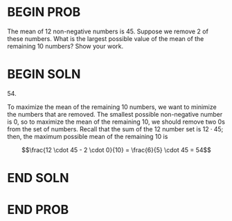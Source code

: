 # BEGIN PROB

The mean of 12 non-negative numbers is 45. Suppose we remove 2 of these numbers. What is the largest possible value of the mean of the remaining 10 numbers? Show your work.

# BEGIN SOLN

$54$.

To maximize the mean of the remaining 10 numbers, we want to minimize the numbers that are removed. The smallest possible non-negative number is 0, so to maximize the mean of the remaining 10, we should remove two 0s from the set of numbers. Recall that the sum of the 12 number set is $12 \cdot 45$; then, the maximum possible mean of the remaining 10 is

$$\frac{12 \cdot 45 - 2 \cdot 0}{10} = \frac{6}{5} \cdot 45 = 54$$

# END SOLN

# END PROB
